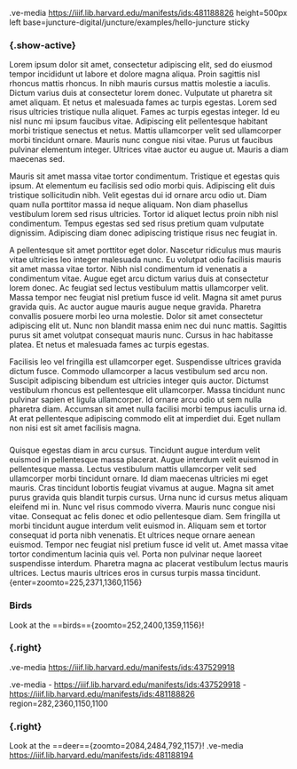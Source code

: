 .ve-media https://iiif.lib.harvard.edu/manifests/ids:481188826  height=500px left base=juncture-digital/juncture/examples/hello-juncture sticky

### {.show-active}

Lorem ipsum dolor sit amet, consectetur adipiscing elit, sed do eiusmod tempor incididunt ut labore et dolore magna aliqua. Proin sagittis nisl rhoncus mattis rhoncus. In nibh mauris cursus mattis molestie a iaculis. Dictum varius duis at consectetur lorem donec. Vulputate ut pharetra sit amet aliquam. Et netus et malesuada fames ac turpis egestas. Lorem sed risus ultricies tristique nulla aliquet. Fames ac turpis egestas integer. Id eu nisl nunc mi ipsum faucibus vitae. Adipiscing elit pellentesque habitant morbi tristique senectus et netus. Mattis ullamcorper velit sed ullamcorper morbi tincidunt ornare. Mauris nunc congue nisi vitae. Purus ut faucibus pulvinar elementum integer. Ultrices vitae auctor eu augue ut. Mauris a diam maecenas sed.

Mauris sit amet massa vitae tortor condimentum. Tristique et egestas quis ipsum. At elementum eu facilisis sed odio morbi quis. Adipiscing elit duis tristique sollicitudin nibh. Velit egestas dui id ornare arcu odio ut. Diam quam nulla porttitor massa id neque aliquam. Non diam phasellus vestibulum lorem sed risus ultricies. Tortor id aliquet lectus proin nibh nisl condimentum. Tempus egestas sed sed risus pretium quam vulputate dignissim. Adipiscing diam donec adipiscing tristique risus nec feugiat in.

A pellentesque sit amet porttitor eget dolor. Nascetur ridiculus mus mauris vitae ultricies leo integer malesuada nunc. Eu volutpat odio facilisis mauris sit amet massa vitae tortor. Nibh nisl condimentum id venenatis a condimentum vitae. Augue eget arcu dictum varius duis at consectetur lorem donec. Ac feugiat sed lectus vestibulum mattis ullamcorper velit. Massa tempor nec feugiat nisl pretium fusce id velit. Magna sit amet purus gravida quis. Ac auctor augue mauris augue neque gravida. Pharetra convallis posuere morbi leo urna molestie. Dolor sit amet consectetur adipiscing elit ut. Nunc non blandit massa enim nec dui nunc mattis. Sagittis purus sit amet volutpat consequat mauris nunc. Cursus in hac habitasse platea. Et netus et malesuada fames ac turpis egestas.

Facilisis leo vel fringilla est ullamcorper eget. Suspendisse ultrices gravida dictum fusce. Commodo ullamcorper a lacus vestibulum sed arcu non. Suscipit adipiscing bibendum est ultricies integer quis auctor. Dictumst vestibulum rhoncus est pellentesque elit ullamcorper. Massa tincidunt nunc pulvinar sapien et ligula ullamcorper. Id ornare arcu odio ut sem nulla pharetra diam. Accumsan sit amet nulla facilisi morbi tempus iaculis urna id. At erat pellentesque adipiscing commodo elit at imperdiet dui. Eget nullam non nisi est sit amet facilisis magna.


### 
Quisque egestas diam in arcu cursus. Tincidunt augue interdum velit euismod in pellentesque massa placerat. Augue interdum velit euismod in pellentesque massa. Lectus vestibulum mattis ullamcorper velit sed ullamcorper morbi tincidunt ornare. Id diam maecenas ultricies mi eget mauris. Cras tincidunt lobortis feugiat vivamus at augue. Magna sit amet purus gravida quis blandit turpis cursus. Urna nunc id cursus metus aliquam eleifend mi in. Nunc vel risus commodo viverra. Mauris nunc congue nisi vitae. Consequat ac felis donec et odio pellentesque diam. Sem fringilla ut morbi tincidunt augue interdum velit euismod in. Aliquam sem et tortor consequat id porta nibh venenatis. Et ultrices neque ornare aenean euismod. Tempor nec feugiat nisl pretium fusce id velit ut. Amet massa vitae tortor condimentum lacinia quis vel. Porta non pulvinar neque laoreet suspendisse interdum. Pharetra magna ac placerat vestibulum lectus mauris ultrices. Lectus mauris ultrices eros in cursus turpis massa tincidunt.
{enter=zoomto=225,2371,1360,1156}

### Birds
Look at the ==birds=={zoomto=252,2400,1359,1156}!

### {.right}

.ve-media https://iiif.lib.harvard.edu/manifests/ids:437529918

.ve-media
    - https://iiif.lib.harvard.edu/manifests/ids:437529918 
    - https://iiif.lib.harvard.edu/manifests/ids:481188826 region=282,2360,1150,1100 

### {.right}
Look at the ==deer=={zoomto=2084,2484,792,1157}!
.ve-media https://iiif.lib.harvard.edu/manifests/ids:481188194



